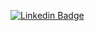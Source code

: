 [![Linkedin Badge](https://img.shields.io/badge/-Stefan%20Eady-blue?style=flat-square&logo=Linkedin&logoColor=white&link=https://linkedin.com/in/stefan-eady/)](https://linkedin.com/in/stefan-eady) 
